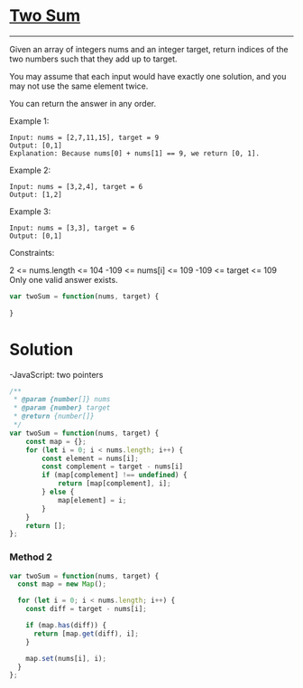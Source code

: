 # [Two Sum](https://leetcode.com/problems/two-sum/description/)

---
Given an array of integers nums and an integer target, return indices of the two numbers such that they add up to target.

You may assume that each input would have exactly one solution, and you may not use the same element twice.

You can return the answer in any order.

 

Example 1:
```
Input: nums = [2,7,11,15], target = 9
Output: [0,1]
Explanation: Because nums[0] + nums[1] == 9, we return [0, 1].
```
Example 2:
```
Input: nums = [3,2,4], target = 6
Output: [1,2]
```
Example 3:
```
Input: nums = [3,3], target = 6
Output: [0,1]
```

Constraints:

2 <= nums.length <= 104
-109 <= nums[i] <= 109
-109 <= target <= 109
Only one valid answer exists.

```javascript
var twoSum = function(nums, target) {
   
}
```

# Solution

-JavaScript: two pointers
```javascript
/**
 * @param {number[]} nums
 * @param {number} target
 * @return {number[]}
 */
var twoSum = function(nums, target) {
    const map = {};
    for (let i = 0; i < nums.length; i++) {
        const element = nums[i];
        const complement = target - nums[i]
        if (map[complement] !== undefined) {
            return [map[complement], i];
        } else {
            map[element] = i;
        }
    }
    return [];
};
```
### Method 2
```javascript
var twoSum = function(nums, target) {
  const map = new Map();

  for (let i = 0; i < nums.length; i++) {
    const diff = target - nums[i];

    if (map.has(diff)) {
      return [map.get(diff), i];
    }

    map.set(nums[i], i);
  }
};
```
